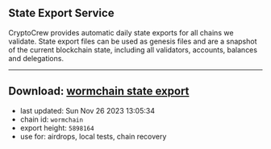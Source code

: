 ## State Export Service
CryptoCrew provides automatic daily state exports for all chains we validate. State export files can be used as genesis files and are a snapshot of the current blockchain state, including all validators, accounts, balances and delegations.

---
**Download: [wormchain state export](https://dl.ccvalidators.com/SERVICE/wormchain/wormchain_export_5898164.json)**
---

- last updated: Sun Nov 26 2023 13:05:34
- chain id: `wormchain`
- export height: `5898164`
- use for: airdrops, local tests, chain recovery
